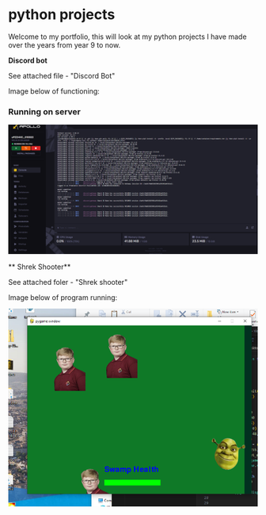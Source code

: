 # python projects

Welcome to my portfolio, this will look at my python projects I have made over the years from year 9 to now.



**Discord bot**

See attached file - "Discord Bot"

Image below of functioning:

### Running on server

![alt tag for screen readers](images/DiscordBot.PNG)

** Shrek Shooter**

See attached foler - "Shrek shooter"

Image below of program running:

![alt tag for screen readers](images/ShrekShooter.PNG)